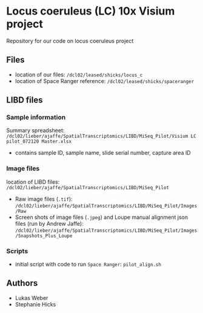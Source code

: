 # Locus coeruleus (LC) 10x Visium project

Repository for our code on locus coeruleus project


## Files

- location of our files: `/dcl02/leased/shicks/locus_c`
- location of Space Ranger reference: `/dcl02/leased/shicks/spaceranger`


## LIBD files

### Sample information 

Summary spreadsheet: `/dcl02/lieber/ajaffe/SpatialTranscriptomics/LIBD/MiSeq_Pilot/Visium LC pilot_072120 Master.xlsx`

- contains sample ID, sample name, slide serial number, capture area ID


### Image files 

location of LIBD files: `/dcl02/lieber/ajaffe/SpatialTranscriptomics/LIBD/MiSeq_Pilot`

- Raw image files (`.tif`): `/dcl02/lieber/ajaffe/SpatialTranscriptomics/LIBD/MiSeq_Pilot/Images/Raw`
- Screen shots of image files (`.jpeg`) and Loupe manual alignment json files (run by Andrew Jaffe): `/dcl02/lieber/ajaffe/SpatialTranscriptomics/LIBD/MiSeq_Pilot/Images/Snapshots_Plus_Loupe`


### Scripts 

- initial script with code to run `Space Ranger`: `pilot_align.sh`


## Authors

- Lukas Weber
- Stephanie Hicks
